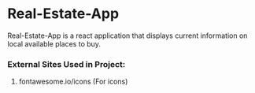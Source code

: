 # Real-Estate-App

Real-Estate-App is a react application that displays current information on
local available places to buy.

### External Sites Used in Project:
1. fontawesome.io/icons (For icons)